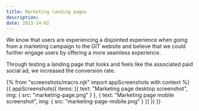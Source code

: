 ```yaml
---
title: Marketing landing pages
description:
date: 2023-14-02
---
```


We know that users are experiencing a disjointed experience when going from a marketing campaign to the GIT website and believe that we could further engage users by offering a more seamless experience.

Through testing a landing page that looks and feels like the associated paid social ad, we increased the conversion rate.


{% from "screenshots/macro.njk" import appScreenshots with context %}
{{ appScreenshots({
  items: [{
      text: "Marketing page desktop screenshot",
      img: { src: "marketing-page.png" }
    }, {
      text: "Marketing page mobile screenshot",
      img: { src: "marketing-page-mobile.png" }
    }]
}) }}
